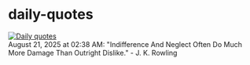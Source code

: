 # daily-quotes
[![Daily quotes](https://github.com/ceepu8/daily-quotes/actions/workflows/daily-quote.yml/badge.svg)](https://github.com/ceepu8/daily-quotes/actions/workflows/daily-quote.yml)<br/>
August 21, 2025 at 02:38 AM: "Indifference And Neglect Often Do Much More Damage Than Outright Dislike." - J. K. Rowling
